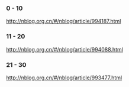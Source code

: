 ### 0 - 10 
http://nblog.org.cn/#/nblog/article/994187.html

### 11 - 20
http://nblog.org.cn/#/nblog/article/994088.html

### 21 - 30
http://nblog.org.cn/#/nblog/article/993477.html
